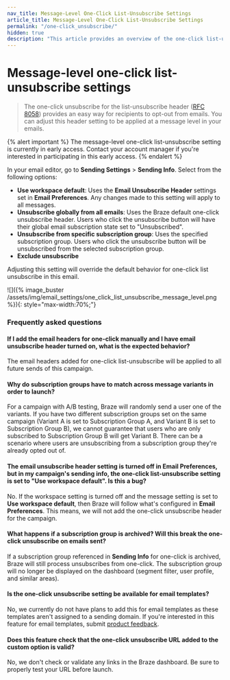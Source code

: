 ```yaml
---
nav_title: Message-Level One-Click List-Unsubscribe Settings
article_title: Message-Level One-Click List-Unsubscribe Settings
permalink: "/one-click_unsubscribe/"
hidden: true
description: "This article provides an overview of the one-click list-unsubscribe header settings that are applied at a message level."
---
```


# Message-level one-click list-unsubscribe settings

> The one-click unsubscribe for the list-unsubscribe header ([RFC 8058](https://datatracker.ietf.org/doc/html/rfc8058)) provides an easy way for recipients to opt-out from emails. You can adjust this header setting to be applied at a message level in your emails.

{% alert important %}
The message-level one-click list-unsubscribe setting is currently in early access. Contact your account manager if you're interested in participating in this early access.
{% endalert %}

In your email editor, go to **Sending Settings** > **Sending Info**. Select from the following options:

* **Use workspace default**: Uses the **Email Unsubscribe Header** settings set in **Email Preferences**. Any changes made to this setting will apply to all messages.
* **Unsubscribe globally from all emails**: Uses the Braze default one-click unsubscribe header. Users who click the unsubscribe button will have their global email subscription state set to "Unsubscribed".
* **Unsubscribe from specific subscription group**: Uses the specified subscription group. Users who click the unsubscribe button will be unsubscribed from the selected subscription group.
* **Exclude unsubscribe**

Adjusting this setting will override the default behavior for one-click list unsubscribe in this email.

![]({% image_buster /assets/img/email_settings/one_click_list_unsubscribe_message_level.png %}){: style="max-width:70%;"}

### Frequently asked questions

#### If I add the email headers for one-click manually and I have email unsubscribe header turned on, what is the expected behavior?

The email headers added for one-click list-unsubscribe will be applied to all future sends of this campaign.

#### Why do subscription groups have to match across message variants in order to launch?

For a campaign with A/B testing, Braze will randomly send a user one of the variants. If you have two different subscription groups set on the same campaign (Variant A is set to Subscription Group A, and Variant B is set to Subscription Group B), we cannot guarantee that users who are only subscribed to Subscription Group B will get Variant B. There can be a scenario where users are unsubscribing from a subscription group they're already opted out of.

#### The email unsubscribe header setting is turned off in Email Preferences, but in my campaign's sending info, the one-click list-unsubscribe setting is set to "Use workspace default". Is this a bug?

No. If the workspace setting is turned off and the message setting is set to **Use workspace default**, then Braze will follow what's configured in **Email Preferences**. This means, we will not add the one-click unsubscribe header for the campaign.

#### What happens if a subscription group is archived? Will this break the one-click unsubscribe on emails sent?

If a subscription group referenced in **Sending Info** for one-click is archived, Braze will still process unsubscribes from one-click. The subscription group will no longer be displayed on the dashboard (segment filter, user profile, and similar areas).

#### Is the one-click unsubscribe setting be available for email templates?

No, we currently do not have plans to add this for email templates as these templates aren't assigned to a sending domain. If you're interested in this feature for email templates, submit [product feedback]({{site.baseurl}}/user_guide/administrative/access_braze/portal/).

#### Does this feature check that the one-click unsubscribe URL added to the custom option is valid?


No, we don't check or validate any links in the Braze dashboard. Be sure to properly test your URL before launch.
